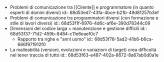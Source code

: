 - Problemi di comunicazione tra [[Cliente]] e programmatore (in quanto esperti di domini diversi)
  id:: 68d53ed7-43fa-4bce-b21b-49d81257b3ef
- Problemi di comunicazione tra programmatori diversi (con formazione e stile di lavori diversi)
  id:: 68d53f1f-6976-4d6c-af6e-390d78344c09
- Dimensioni del codice larga = manutenzione e gestione difficili
  id:: 68d53f37-71d2-459b-8484-c11e6eaef0c7
	- Rapporto tra righe e "anni uomo"
	  id:: 68d53f78-5ad2-41b6-b6ca-666f97f912f0
- La malleabilità (versioni, evoluzioni e variazioni di target) crea difficoltà nel tener traccia di tutto
  id:: 68d53f63-e487-402a-8672-8a67ab0d0a1e